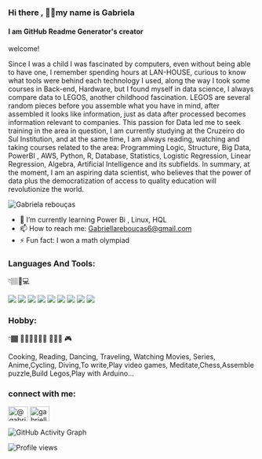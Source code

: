 ### Hi there , 👋🏾my name is Gabriela
#### I am GitHub Readme Generator's creator
welcome!


Since I was a child I was fascinated by computers, even without being able to have one, I remember spending hours at LAN-HOUSE, curious to know what tools were behind each technology I used, along the way I took some courses in Back-end, Hardware, but I found myself in data science, I always compare data to LEGOS, another childhood fascination. LEGOS are several random pieces before you assemble what you have in mind, after assembled it looks like information, just as data after processed becomes information relevant to companies. This passion for Data led me to seek training in the area in question, I am currently studying at the Cruzeiro do Sul Institution, and at the same time, I am always reading, watching and taking courses related to the area: Programming Logic, Structure, Big Data, PowerBI , AWS, Python, R, Database, Statistics, Logistic Regression, Linear Regression, Algebra, Artificial Intelligence and its subfields. In summary, at the moment, I am an aspiring data scientist, who believes that the power of data plus the democratization of access to quality education will revolutionize the world.
  


  ![Gabriela rebouças](https://user-images.githubusercontent.com/89526250/160305616-b3589d1f-e664-40d3-a71c-d51ff8154ac9.png)
  
  
  - 🌱 I’m currently learning Power Bi , Linux, HQL
  - 📫 How to reach me: Gabriellareboucas6@gmail.com
  - ⚡ Fun fact: I won a math olympiad 

  
  
  
  
  
  
  
  
  
  
<h3 align="left">Languages And Tools:</h3>   👇🏽🔧💻
  
  
  
  
  <img src="https://img.shields.io/badge/Python-FFD43B?style=for-the-badge&logo=python&logoColor=darkgreen" />  <img src="https://img.shields.io/badge/SQLite-07405E?style=for-the-badge&logo=sqlite&logoColor=white" />   <img src="https://img.shields.io/badge/RStudio-75AADB?style=for-the-badge&logo=RStudio&logoColor=white" />   <img src="https://img.shields.io/badge/Kotlin-0095D5?style=for-the-badge&logo=kotlin&logoColor=white" />   <img src="https://img.shields.io/badge/MariaDB-003545?style=for-the-badge&logo=mariadb&logoColor=white" />    <img src="https://img.shields.io/badge/SQLite-07405E?style=for-the-badge&logo=sqlite&logoColor=white" />   <img src="https://img.shields.io/badge/Pandas-2C2D72?style=for-the-badge&logo=pandas&logoColor=white" />    <img src="https://img.shields.io/badge/Numpy-777BB4?style=for-the-badge&logo=numpy&logoColor=white" />    <img src="https://img.shields.io/badge/TensorFlow-FF6F00?style=for-the-badge&logo=TensorFlow&logoColor=white" />   










 <h3 align="left">Hobby:</h3> 👇🏾 🏊🏾‍♀️🧘🏾‍♀️ 🚵🏾‍♀️ 🎮



Cooking, Reading, Dancing, Traveling, Watching Movies, Series, 
Anime,Cycling, Diving,To write,Play video games, Meditate,Chess,Assemble puzzle,Build Legos,Play with Arduino...















<h3 align="left">connect with me:</h3>
                 
                 
<a href="https://medium.com/@gabriellareboucas6" target="blank"><img align= "center" src="https://raw.githubusercontent.com/rahuldkjain/github-profile-readme-generator/master/src/images/icons/Social/medium.svg" alt="@gabriellareboucas6" height="30 " width="40" /></a>
<a href="https://www.hackerrank.com/gabriellarebouc1" target="blank"><img align ="center" src="https://raw.githubusercontent.com/rahuldkjain/github-profile-readme-generator/master/src/images/icons/Social/hackerrank.svg" alt="gabriellarebouc1" height="30 " width="40" /></a>
</p>
    
     
     

 ![GitHub Activity Graph](https://activity-graph.herokuapp.com/graph?username=Gabrielasants7)                     






![Profile views](https://gpvc.arturio.dev/Gabrielasants7)  
